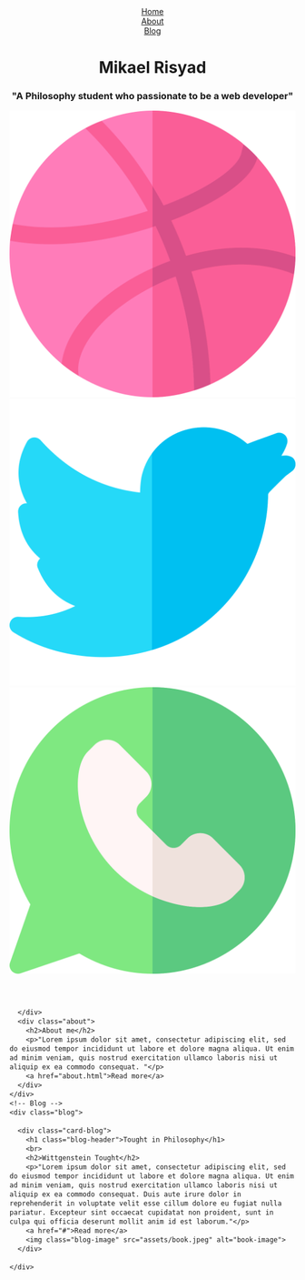 <!DOCTYPE html>
<html lang="en">
<head>
  <meta charset="UTF-8">
  <meta name="viewport" content="width=device-width, initial-scale=1.0">
  <link rel="stylesheet" href="assets/style.css">
  <title>Mikael Risyad</title>
</head>
<body>
  <header>
    <!-- header navigation -->
    <nav>
      <div class="nav-list"><a href="#">Home</a></div>
      <div class="nav-list"><a href="about.html">About</a></div>
      <div class="nav-list"><a href="#">Blog</a></div>
    </nav>
    <!-- jumbotron -->
    <div class="jumbotron">
      <h1>Mikael Risyad</h1>
      <h3>"A Philosophy student who passionate to be a web developer"</h3>
    </div>
    <!-- social media icon -->
    <div class="social">
      <div class="social-list"><a href="#"><img src="assets/icon/1532515-social-media/svg/026-dribble.svg" alt=""></a></div>
      <div class="social-list"><a href="#"><img src="assets/icon/1532515-social-media/svg/011-twitter.svg" alt=""></a></div>
      <div class="social-list"><a href="#"><img src="assets/icon/1532515-social-media/svg/024-whatsapp.svg" alt=""></a></div>
    </div>
  </header>
  <main>
    <!-- Profile -->
    <div class="profile">
      <div class="main-photo">
        
      </div>
      <div class="about">
        <h2>About me</h2>
        <p>"Lorem ipsum dolor sit amet, consectetur adipiscing elit, sed do eiusmod tempor incididunt ut labore et dolore magna aliqua. Ut enim ad minim veniam, quis nostrud exercitation ullamco laboris nisi ut aliquip ex ea commodo consequat. "</p>
        <a href="about.html">Read more</a>
      </div>
    </div>
    <!-- Blog -->
    <div class="blog">
      
      <div class="card-blog">
        <h1 class="blog-header">Tought in Philosophy</h1>
        <br>
        <h2>Wittgenstein Tought</h2>
        <p>"Lorem ipsum dolor sit amet, consectetur adipiscing elit, sed do eiusmod tempor incididunt ut labore et dolore magna aliqua. Ut enim ad minim veniam, quis nostrud exercitation ullamco laboris nisi ut aliquip ex ea commodo consequat. Duis aute irure dolor in reprehenderit in voluptate velit esse cillum dolore eu fugiat nulla pariatur. Excepteur sint occaecat cupidatat non proident, sunt in culpa qui officia deserunt mollit anim id est laborum."</p>
        <a href="#">Read more</a>
        <img class="blog-image" src="assets/book.jpeg" alt="book-image">
      </div>
      
    </div>
  </main>
</body>
</html>